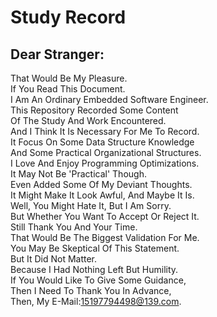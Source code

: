 # Study Record
## Dear Stranger:  
That Would Be My Pleasure.  
If You Read This Document.  
I Am An Ordinary Embedded Software Engineer.  
This Repository Recorded Some Content  
Of The Study And Work Encountered.  
And I Think It Is Necessary For Me To Record.  
It Focus On Some Data Structure Knowledge  
And Some Practical Organizational Structures.  
I Love And Enjoy Programming Optimizations.  
It May Not Be 'Practical' Though.  
Even Added Some Of My Deviant Thoughts.  
It Might Make It Look Awful, And Maybe It Is.  
Well, You Might Hate It, But I Am Sorry.  
But Whether You Want To Accept Or Reject It.  
Still Thank You And Your Time.  
That Would Be The Biggest Validation For Me.  
You May Be Skeptical Of This Statement.  
But It Did Not Matter.  
Because I Had Nothing Left But Humility.  
If You Would Like To Give Some Guidance,  
Then I Need To Thank You In Advance,  
Then, My E-Mail:15197794498@139.com.  
